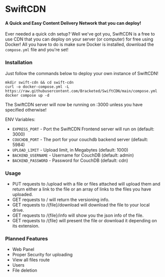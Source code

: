 # SwiftCDN

#### A Quick and Easy Content Delivery Network that you can deploy!

Ever needed a quick cdn setup?
Well we've got you, SwiftCDN is a free to use CDN that you can deploy on your server (or computer) for free using Docker!
All you have to do is make sure Docker is installed, download the `compose.yml` file and you're set!

### Installation

Just follow the commands below to deploy your own instance of SwiftCDN!

```
mkdir swift-cdn && cd swift-cdn
curl -o docker-compose.yml -L https://raw.githubusercontent.com/Bracketed/SwiftCDN/main/compose.yml
docker compose up -d
```

The SwiftCDN server will now be running on :3000 unless you have specified otherwise!

ENV Variables:

-   `EXPRESS_PORT` - Port the SwiftCDN Frontend server will run on (default: 3000)
-   `COUCHDB_PORT` - The port for your couchdb backend server (default: 5984)
-   `UPLOAD_LIMIT` - Upload limit, in Megabytes (default: 1000)
-   `BACKEND_USERNAME` - Username for CouchDB (default: admin)
-   `BACKEND_PASSWORD` - Password for CouchDB (default: cdn)

### Usage

-   PUT requests to /upload with a file or files attached will upload them and return either a link to the file or an array of links to the files you have uploaded.
-   GET requests to / will return the versioning info.
-   GET requests to /{file}/download will download the file to your local drive.
-   GET requests to /{file}/info will show you the json info of the file.
-   GET requests to /{file} will present the file or download it depending on its extension.

### Planned Features

-   Web Panel
-   Proper Security for uploading
-   View all files route
-   Users
-   File deletion
